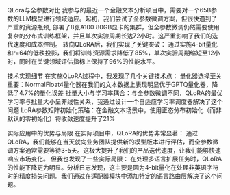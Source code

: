 QLora与全参数对比
我参与的最近一个金融文本分析项目中，需要对一个65B参数的LLM模型进行领域适应。起初，我们尝试了全参数微调方案，但很快遇到了严重的资源瓶颈,
部署了8张A100 80GB显卡的集群，但全参数微调仍然需要使用复杂的分布式训练框架，并且单次实验周期长达72小时。这严重影响了我们的迭代速度和成本控制。
转向QLoRA后，我们实现了关键突破： 通过实施4-bit量化和r=64的低秩投影，我们将训练资源需求降低了85%，单次实验周期缩短至12小时，同时在关键领域评估指标上保持了96%的性能水平。

技术实现细节
在实施QLoRA过程中，我发现了几个关键技术点： 量化器选择至关重要：NormalFloat4量化器在我们的文本数据上表现明显优于GPTQ量化器，降低了4.7%的量化误差
批量大小与学习率耦合：与全参数微调不同，QLoRA的最优学习率与批量大小呈非线性关系，我通过设计一个自适应学习率调度器解决了这个问题
LoRA参数矩阵初始化策略：在金融文本场景中，使用正态分布初始化（而非默认的零初始化）将收敛速度提升了21%

实际应用中的优势与局限
在实际项目中，QLoRA的优势非常显著： 通过QLoRA，我们能够在当天就向业务团队提供新的模型版本进行评估，而全参数微调方案通常需要等待3-5天。这极大提升了我们的产品迭代速度，让我们能够快速响应市场变化。
但我也发现了一些实际局限： 在处理多语言扩展任务时，QLoRA的性能下降更为明显。分析日志发现，这主要是因为4-bit量化在处理非英语字符时的精度损失问题。我们通过在适配器模块中添加特定的语言路由层解决了这个问题。